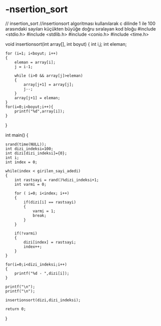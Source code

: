 # -nsertion_sort
// insertion_sort //insertionsort algoritması kullanılarak c dilinde 1 ile 100 arasındaki sayıları küçükten büyüğe doğru sıralayan kod bloğu
#include <stdio.h>
#include <stdlib.h>
#include <conio.h>
#include <time.h>

void insertionsort(int array[], int boyut)
{
	int i,j;
	int eleman;
	
	for (i=1; i<boyut; i++)
	{
		eleman = array[i];
		j = i-1;
		
		while (i>0 && array[j]>eleman)
		{
			array[j+1] = array[j];
			j--;
		}
		array[j+1] = eleman;
	}
	for(i=0;i<boyut;i++){
		printf("%d",array[i]);
	}
}

int main() {
	
	srand(time(NULL));
	int dizi_indeksi=100;
	int dizi[dizi_indeksi]={0};
	int i;
	int index = 0; 
	
	while(index < girilen_sayi_adedi)
	{
		int rastsayi = rand()%dizi_indeksi+1;
		int varmi = 0;
		
		for ( i=0; i<index; i++)
		{
			if(dizi[i] == rastsayi)
			{
				varmi = 1;
				break;
			}
		} 
		
		if(!varmi)
		{
			dizi[index] = rastsayi;
			index++;
		}
	}	
	
	for(i=0;i<dizi_indeksi;i++)
	{
		printf("%d - ",dizi[i]);
	}
	
	printf("\n");
	printf("\n");

	insertionsort(dizi,dizi_indeksi);

	return 0;
}
